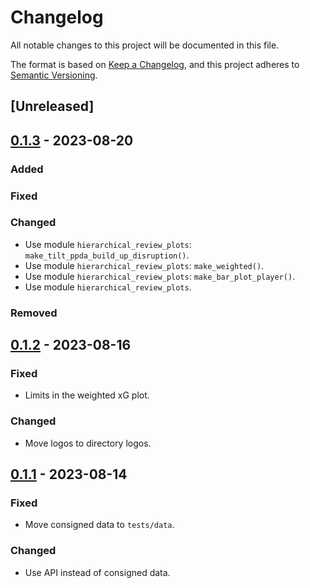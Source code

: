 # Changelog

All notable changes to this project will be documented in this file.

The format is based on [Keep a Changelog](https://keepachangelog.com/en/1.0.0/),
and this project adheres to [Semantic Versioning](https://semver.org/spec/v2.0.0.html).

## [Unreleased]

## [0.1.3] - 2023-08-20

### Added

### Fixed

### Changed

- Use module `hierarchical_review_plots`: `make_tilt_ppda_build_up_disruption()`.
- Use module `hierarchical_review_plots`: `make_weighted()`.
- Use module `hierarchical_review_plots`: `make_bar_plot_player()`.
- Use module `hierarchical_review_plots`.

### Removed

## [0.1.2] - 2023-08-16

### Fixed

- Limits in the weighted xG plot.

### Changed

- Move logos to directory logos.

## [0.1.1] - 2023-08-14

### Fixed

- Move consigned data to `tests/data`.

### Changed

- Use API instead of consigned data.

[0.1.3]: https://github.com/niesfutbol/statified/compare/v0.1.2...v0.1.3
[0.1.2]: https://github.com/niesfutbol/statified/compare/v0.1.1...v0.1.2
[0.1.1]: https://github.com/niesfutbol/statified/compare/v0.1.0...v0.1.1
